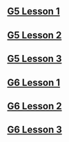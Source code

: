 
## [G5 Lesson 1](50.html)
## [G5 Lesson 2](51.html)
## [G5 Lesson 3](52.html)
## [G6 Lesson 1](60.html)
## [G6 Lesson 2](61.html)
## [G6 Lesson 3](62.html)
